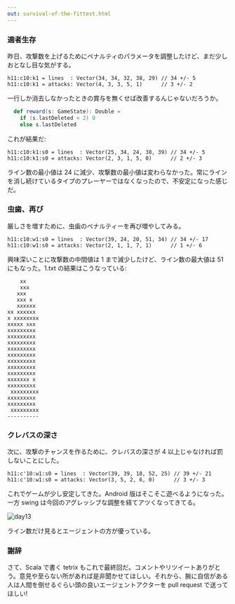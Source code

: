 ```yaml
---
out: survival-of-the-fittest.html
---
```


### 適者生存

昨日、攻撃数を上げるためにペナルティのパラメータを調整したけど、まだ少しおとなし目な気がする。


```
h11:c10:k1 = lines  : Vector(34, 34, 32, 38, 29) // 34 +/- 5
h11:c10:k1 = attacks: Vector(4, 3, 3, 5, 1)      // 3 +/- 2
```

一行しか消去しなかったときの賞与を無くせば改善するんじゃないだろうか。

```scala
  def reward(s: GameState): Double =
    if (s.lastDeleted < 2) 0
    else s.lastDeleted
```

これが結果だ:

```
h11:c10:k1:s0 = lines  : Vector(25, 34, 24, 38, 39) // 34 +/- 5
h11:c10:k1:s0 = attacks: Vector(2, 3, 1, 5, 0)      // 2 +/- 3
```

ライン数の最小値は 24 に減少、攻撃数の最小値は変わらなかった。常にラインを消し続けているタイプのプレーヤーではなくなったので、不安定になった感じだ。

### 虫歯、再び

厳しさを増すために、虫歯のペナルティーを再び増やしてみる。

```
h11:c10:w1:s0 = lines  : Vector(39, 24, 20, 51, 34) // 34 +/- 17
h11:c10:w1:s0 = attacks: Vector(2, 1, 1, 7, 1)      // 1 +/- 6
```

興味深いことに攻撃数の中間値は 1 まで減少したけど、ライン数の最大値は 51 にもなった。1.txt の結果はこうなっている:

```
    xx    
    xxx   
   xxx    
   xxx x  
   xxxxxx 
xx xxxxxx 
x xxxxxxxx
xxxxx xxx 
xxxxxxxxx 
xxxxxxxxx 
xxxxxxxxx 
xxxxxxxxx 
xxxxxxxxx 
xxxxxxxxx 
xxxxxxxxx 
xxxxxxxxx 
xxxxxxx x 
xxxxxxxxx 
 xxxxxxxxx
xxxxxxxxx 
xxxxxxxxx 
 xxxxxxxxx
----------
```

### クレバスの深さ

次に、攻撃のチャンスを作るために、クレバスの深さが 4 以上じゃなければ罰しないことにした。

```
h11:c'10:w1:s0 = lines  : Vector(39, 39, 18, 52, 25) // 39 +/- 21
h11:c'10:w1:s0 = attacks: Vector(3, 5, 2, 6, 0)      // 3 +/- 3
```

これでゲームが少し安定してきた。Android 版はそこそこ遊べるようになった。一方 swing は今回のアグレッシブな調整を経てアツくなってきてる。

![day13](../files/tetrix-in-scala-day13.png)

ライン数だけ見るとエージェントの方が優っている。

### 謝辞

さて、Scala で書く tetrix もこれで最終回だ。コメントやリツイートありがとう。意見や至らない所があれば是非聞かせてほしい。それから、腕に自信がある人は人間を倒せるぐらい頭の良いエージェントアクターを pull request で送ってほしい!
